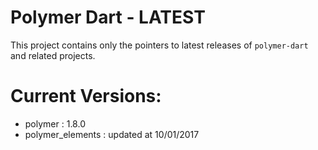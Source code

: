 # Polymer Dart - LATEST

This project contains only the pointers to latest releases of `polymer-dart` and related projects.

# Current Versions:
 - polymer : 1.8.0
 - polymer_elements : updated at 10/01/2017

